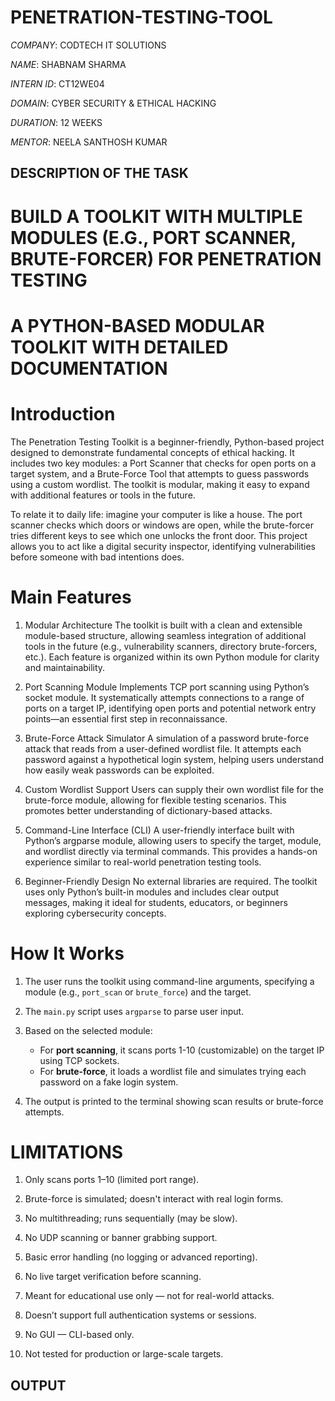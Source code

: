# PENETRATION-TESTING-TOOL

*COMPANY*: CODTECH IT SOLUTIONS

*NAME*: SHABNAM SHARMA

*INTERN ID*: CT12WE04

*DOMAIN*: CYBER SECURITY & ETHICAL HACKING

*DURATION*: 12 WEEKS

*MENTOR*: NEELA SANTHOSH KUMAR 

## DESCRIPTION OF THE TASK 

# BUILD A TOOLKIT WITH MULTIPLE MODULES (E.G., PORT SCANNER, BRUTE-FORCER) FOR PENETRATION TESTING

# A PYTHON-BASED MODULAR TOOLKIT WITH DETAILED DOCUMENTATION

# Introduction

The Penetration Testing Toolkit is a beginner-friendly, Python-based project designed to demonstrate fundamental concepts of ethical hacking. It includes two key modules: a Port Scanner that checks for open ports on a target system, and a Brute-Force Tool that attempts to guess passwords using a custom wordlist. The toolkit is modular, making it easy to expand with additional features or tools in the future.

To relate it to daily life: imagine your computer is like a house. The port scanner checks which doors or windows are open, while the brute-forcer tries different keys to see which one unlocks the front door. This project allows you to act like a digital security inspector, identifying vulnerabilities before someone with bad intentions does.

# Main Features

1. Modular Architecture
The toolkit is built with a clean and extensible module-based structure, allowing seamless integration of additional tools in the future (e.g., vulnerability scanners, directory brute-forcers, etc.). Each feature is organized within its own Python module for clarity and maintainability.

2. Port Scanning Module
Implements TCP port scanning using Python’s socket module. It systematically attempts connections to a range of ports on a target IP, identifying open ports and potential network entry points—an essential first step in reconnaissance.

3. Brute-Force Attack Simulator
A simulation of a password brute-force attack that reads from a user-defined wordlist file. It attempts each password against a hypothetical login system, helping users understand how easily weak passwords can be exploited.

4. Custom Wordlist Support
Users can supply their own wordlist file for the brute-force module, allowing for flexible testing scenarios. This promotes better understanding of dictionary-based attacks.

5. Command-Line Interface (CLI)
A user-friendly interface built with Python’s argparse module, allowing users to specify the target, module, and wordlist directly via terminal commands. This provides a hands-on experience similar to real-world penetration testing tools.

6. Beginner-Friendly Design
No external libraries are required. The toolkit uses only Python’s built-in modules and includes clear output messages, making it ideal for students, educators, or beginners exploring cybersecurity concepts.

# How It Works

1. The user runs the toolkit using command-line arguments, specifying a module (e.g., `port_scan` or `brute_force`) and the target.
   
2. The `main.py` script uses `argparse` to parse user input.
   
3. Based on the selected module:
   - For **port scanning**, it scans ports 1-10 (customizable) on the target IP using TCP sockets.
   - For **brute-force**, it loads a wordlist file and simulates trying each password on a fake login system.
     
4. The output is printed to the terminal showing scan results or brute-force attempts.

# LIMITATIONS

1. Only scans ports 1–10 (limited port range).

2. Brute-force is simulated; doesn't interact with real login forms.

3. No multithreading; runs sequentially (may be slow).

4. No UDP scanning or banner grabbing support.

5. Basic error handling (no logging or advanced reporting).

6. No live target verification before scanning.

7. Meant for educational use only — not for real-world attacks.

8. Doesn’t support full authentication systems or sessions.

9. No GUI — CLI-based only.

10. Not tested for production or large-scale targets.

## OUTPUT
